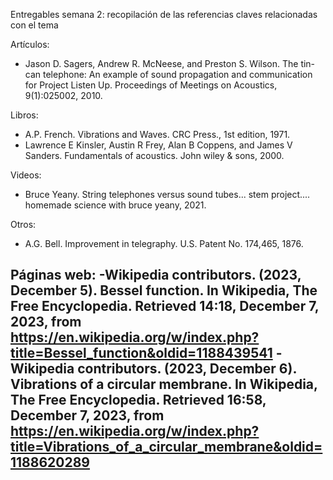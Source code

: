 Entregables semana 2: recopilación de las referencias claves relacionadas con el tema

Artículos:
- Jason D. Sagers, Andrew R. McNeese, and Preston S. Wilson. The tin-can telephone: An example of sound propagation and communication for Project Listen Up. Proceedings of Meetings on Acoustics, 9(1):025002, 2010.

Libros:
- A.P. French. Vibrations and Waves. CRC Press., 1st edition, 1971.
- Lawrence E Kinsler, Austin R Frey, Alan B Coppens, and James V Sanders. Fundamentals of acoustics. John wiley & sons, 2000.

Videos:
- Bruce Yeany. String telephones versus sound tubes... stem project.... homemade science with bruce yeany, 2021.

Otros:
- A.G. Bell. Improvement in telegraphy. U.S. Patent No. 174,465, 1876.

Páginas web:
-Wikipedia contributors. (2023, December 5). Bessel function. In Wikipedia, The Free Encyclopedia. Retrieved 14:18, December 7, 2023, from https://en.wikipedia.org/w/index.php?title=Bessel_function&oldid=1188439541
-Wikipedia contributors. (2023, December 6). Vibrations of a circular membrane. In Wikipedia, The Free Encyclopedia. Retrieved 16:58, December 7, 2023, from https://en.wikipedia.org/w/index.php?title=Vibrations_of_a_circular_membrane&oldid=1188620289
-
